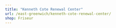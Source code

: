 ```yaml
---
title: "Kenneth Cote Renewal Center"
url: /east-greenwich/kenneth-cote-renewal-center/
shop: Friseur
---
```

